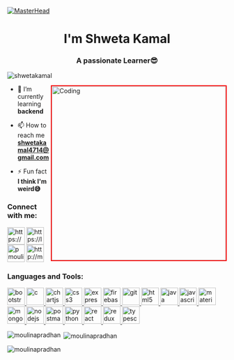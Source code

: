 [![MasterHead](Pic4(1).jpg)](https://github.com/rmv4714)
<h1 align="center">I'm Shweta Kamal</h1>
<h3 align="center">A passionate Learner😎</h3>

<p align="left"> <img src="https://komarev.com/ghpvc/?username=shwetakamal&label=Profile%20views&color=0e75b6&style=flat" alt="shwetakamal" /> </p>
<img align="right" alt="Coding" width="400" style="border: 2px solid red"; src="https://media2.giphy.com/media/L1R1tvI9svkIWwpVYr/giphy.gif?cid=ecf05e47bfvookwtrs33qyqccb8f726zxqowovz2y84r2q1c&rid=giphy.gif">

- 🌱 I’m currently learning **backend**

- 📫 How to reach me **shwetakamal4714@gmail.com**

- ⚡ Fun fact **I think I'm weird😅**
<div background="blue">
<h3 align="left">Connect with me:</h3>
<p align="left">

<a href="https://www.linkedin.com/in/shweta-kamal-105880219/" target="blank"><img align="center" src="https://www.logo.wine/a/logo/LinkedIn/LinkedIn-Icon-Logo.wine.svg" alt="https://www.linkedin.com/in/shweta-kamal-105880219/" height="40" width="40" /></a>
<a href="https://leetcode.com/aniloum_22/" target="blank"><img align="center" src="https://upload.wikimedia.org/wikipedia/commons/1/19/LeetCode_logo_black.png" alt="https://leetcode.com/aniloum_22/" height="40" width="40" /></a>
<a href="https://auth.geeksforgeeks.org/user/pmoulina76/profile" target="blank"><img align="center" src="https://img.icons8.com/color/452/GeeksforGeeks.png" alt="pmoulina76" height="40" width="40" /></a>
<a href="http://moulinapradhan.herokuapp.com/" target="blank"><img align="center" src="https://meetup.github.io/swarm-design-system/assets/contentImages/brandAssets/swarmLogo_knockout_red.svg" alt="http://moulinapradhan.herokuapp.com/" height="40" width="40" /></a>
  
</p>
</div>
<h3 align="left">Languages and Tools:</h3>
<p align="left"> <a href="https://getbootstrap.com" target="_blank"> <img src="https://img.icons8.com/color/452/bootstrap.png" alt="bootstrap" width="40" height="40"/> </a> <a href="https://www.cprogramming.com/" target="_blank"> <img src="https://cdn.iconscout.com/icon/free/png-512/c-programming-569564.png" alt="c" width="40" height="40"/> </a> <a href="https://www.chartjs.org" target="_blank"> <img src="https://www.chartjs.org/img/chartjs-logo.svg" alt="chartjs" width="40" height="40"/> </a> <a href="https://www.w3schools.com/css/" target="_blank"> <img src="https://upload.wikimedia.org/wikipedia/commons/thumb/d/d5/CSS3_logo_and_wordmark.svg/1200px-CSS3_logo_and_wordmark.svg.png" alt="css3" width="40" height="40"/> 
  </a> <a href="https://expressjs.com" target="_blank"> <img src="https://buttercms.com/static/images/tech_banners/ExpressJS.png" alt="express" width="40" height="40"/> </a> <a href="https://firebase.google.com/" target="_blank"> <img src="https://www.gstatic.com/devrel-devsite/prod/vfae72444d3bdc8ae13b8cc5631b2eafccb5edbf6e3dc3e733b21af239a5c570e/firebase/images/touchicon-180.png" alt="firebase" width="40" height="40"/> </a> <a href="https://git-scm.com/" target="_blank"> <img src="https://www.vectorlogo.zone/logos/git-scm/git-scm-icon.svg" alt="git" width="40" height="40"/> </a> <a href="https://www.w3.org/html/" target="_blank"> <img src="https://upload.wikimedia.org/wikipedia/commons/thumb/6/61/HTML5_logo_and_wordmark.svg/1200px-HTML5_logo_and_wordmark.svg.png" alt="html5" width="40" height="40"/> </a> 
  <a href="https://www.java.com" target="_blank"> <img src="https://upload.wikimedia.org/wikipedia/en/3/30/Java_programming_language_logo.svg" alt="java" width="40" height="40"/> </a> 
  <a href="https://developer.mozilla.org/en-US/docs/Web/JavaScript" target="_blank"> <img src="https://1000logos.net/wp-content/uploads/2020/09/JavaScript-Logo.png" alt="javascript" width="40" height="40"/> </a> 
  <a href="https://materializecss.com/" target="_blank"> <img src="https://raw.githubusercontent.com/prplx/svg-logos/5585531d45d294869c4eaab4d7cf2e9c167710a9/svg/materialize.svg" alt="materialize" width="40" height="40"/> </a>
  <a href="https://www.mongodb.com/" target="_blank"> <img src="https://toppng.com/uploads/preview/9kib-354x415-unnamed-mongodb-logo-sv-11562860723mgempnmrq3.png" alt="mongodb" width="40" height="40"/> 
  </a> <a href="https://nodejs.org" target="_blank"> <img src="https://upload.wikimedia.org/wikipedia/commons/thumb/d/d9/Node.js_logo.svg/1280px-Node.js_logo.svg.png" alt="nodejs" width="40" height="40"/> 
  </a> <a href="https://postman.com" target="_blank"> <img src="https://seeklogo.com/images/P/postman-logo-F43375A2EB-seeklogo.com.png" alt="postman" width="40" height="40"/> </a> <a href="https://www.python.org" target="_blank"> <img src="https://camo.githubusercontent.com/888e388801f947dec7c3d843942c277af25fe2b1aed1821542c4e711f210312a/68747470733a2f2f75706c6f61642e77696b696d656469612e6f72672f77696b6970656469612f636f6d6d6f6e732f7468756d622f632f63332f507974686f6e2d6c6f676f2d6e6f746578742e7376672f37363870782d507974686f6e2d6c6f676f2d6e6f746578742e7376672e706e67" alt="python" width="40" height="40"/> </a> 
  <a href="https://reactjs.org/" target="_blank"> <img src="https://upload.wikimedia.org/wikipedia/commons/thumb/a/a7/React-icon.svg/1200px-React-icon.svg.png" alt="react" width="40" height="40"/> </a> 
  <a href="https://redux.js.org" target="_blank"> <img src="https://img.favpng.com/6/2/11/redux-react-javascript-freecodecamp-npm-png-favpng-6F2x50visKuC0trBQ0952Cm1E_t.jpg" alt="redux" width="40" height="40"/> </a> 
  <a href="https://www.typescriptlang.org/" target="_blank"> <img src="https://upload.wikimedia.org/wikipedia/commons/thumb/4/4c/Typescript_logo_2020.svg/1200px-Typescript_logo_2020.svg.png" alt="typescript" width="40" height="40"/> </a> </p>

<p><img align="left" src="https://github-readme-stats.vercel.app/api/top-langs?username=moulinapradhan&show_icons=true&locale=en&layout=compact" alt="moulinapradhan" /></p>

<p>&nbsp;<img align="center" src="https://github-readme-stats.vercel.app/api?username=moulinapradhan&show_icons=true&locale=en" alt="moulinapradhan" /></p>

<p><img align="center" src="https://github-readme-streak-stats.herokuapp.com/?user=moulinapradhan&" alt="moulinapradhan" /></p>

